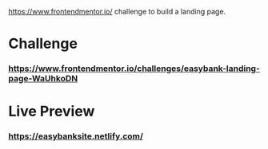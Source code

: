 https://www.frontendmentor.io/ challenge to build a landing page.

# Challenge

### https://www.frontendmentor.io/challenges/easybank-landing-page-WaUhkoDN

# Live Preview

### https://easybanksite.netlify.com/
